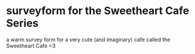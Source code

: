 # surveyform for the Sweetheart Cafe Series
a warm survey form for a very cute (and imaginary) cafe called the Sweetheart Cafe &lt;3
